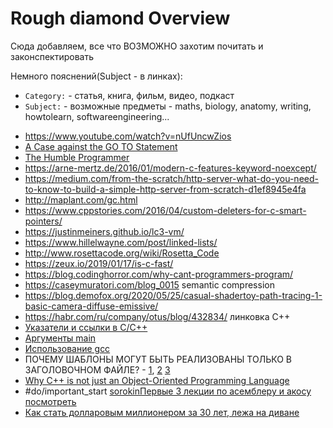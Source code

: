 # Rough diamond Overview

Сюда добавляем, все что ВОЗМОЖНО захотим почитать и законспектировать

Немного пояснений(Subject - в линках):
-  `Category:` - статья, книга, фильм, видео, подкаст
-   `Subject:` - возможные предметы - maths, biology, anatomy, writing, howtolearn, softwareengineering...

* https://www.youtube.com/watch?v=nUfUncwZios
* [A Case against the GO TO Statement](https://www.cs.utexas.edu/users/EWD/transcriptions/EWD02xx/EWD215.html)
* [The Humble Programmer](https://www.cs.utexas.edu/~EWD/transcriptions/EWD03xx/EWD340.html)
* https://arne-mertz.de/2016/01/modern-c-features-keyword-noexcept/
* https://medium.com/from-the-scratch/http-server-what-do-you-need-to-know-to-build-a-simple-http-server-from-scratch-d1ef8945e4fa
* http://maplant.com/gc.html
* https://www.cppstories.com/2016/04/custom-deleters-for-c-smart-pointers/
* https://justinmeiners.github.io/lc3-vm/
* https://www.hillelwayne.com/post/linked-lists/
* http://www.rosettacode.org/wiki/Rosetta_Code
* https://zeux.io/2019/01/17/is-c-fast/
* https://blog.codinghorror.com/why-cant-programmers-program/
* https://caseymuratori.com/blog_0015 semantic compression
* https://blog.demofox.org/2020/05/25/casual-shadertoy-path-tracing-1-basic-camera-diffuse-emissive/
* https://habr.com/ru/company/otus/blog/432834/ линковка C++
* [Указатели и ссылки в C/C++](http://chernyy.ru/blog/2010/04/19/pointers-and-references-in-c-and-cpp)
* [Аргументы main](https://ru.stackoverflow.com/questions/227712/Для-чего-в-main-int-argc-char-argv)
* [Использование gcc](http://staff.mmcs.sfedu.ru/~ulysses/IT/C++/using_gcc.html)
* ПОЧЕМУ ШАБЛОНЫ МОГУТ БЫТЬ РЕАЛИЗОВАНЫ ТОЛЬКО В ЗАГОЛОВОЧНОМ ФАЙЛЕ? - [1](https://web-answers.ru/c/pochemu-shablony-mogut-byt-realizovany-tolko-v.html), [2](https://stackoverflow.com/questions/495021/why-can-templates-only-be-implemented-in-the-header-file) [3](https://isocpp.org/wiki/faq/templates\#templates-defn-vs-decl)
* [Why C++ is not just an Object-Oriented Programming Language](https://www.stroustrup.com/oopsla.pdf)
* #do/important_start [sorokin](https://lejabque.github.io/cpp-notes/print.html)[Первые 3 лекции по асемблеру и акосу посмотреть](https://www.youtube.com/playlist?list=PLd7QXkfmSY7a2zw_PVPn7vKs9F9BG6Pd4)
* [Как стать долларовым миллионером за 30 лет, лежа на диване](https://habr.com/ru/post/500754/)